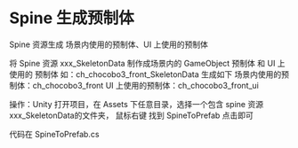 # Spine 生成预制体

Spine 资源生成 场景内使用的预制体、UI 上使用的预制体

将 Spine 资源 xxx_SkeletonData 制作成场景内的 GameObject 预制体 和 UI 上使用的 预制体
如：ch_chocobo3_front_SkeletonData 生成如下
场景内使用的预制体：ch_chocobo3_front
UI 上使用的预制体：ch_chocobo3_front_ui

操作：Unity 打开项目，在 Assets 下任意目录，选择一个包含 spine 资源xxx_SkeletonData的文件夹，
鼠标右键 找到 SpineToPrefab 点击即可


代码在  SpineToPrefab.cs